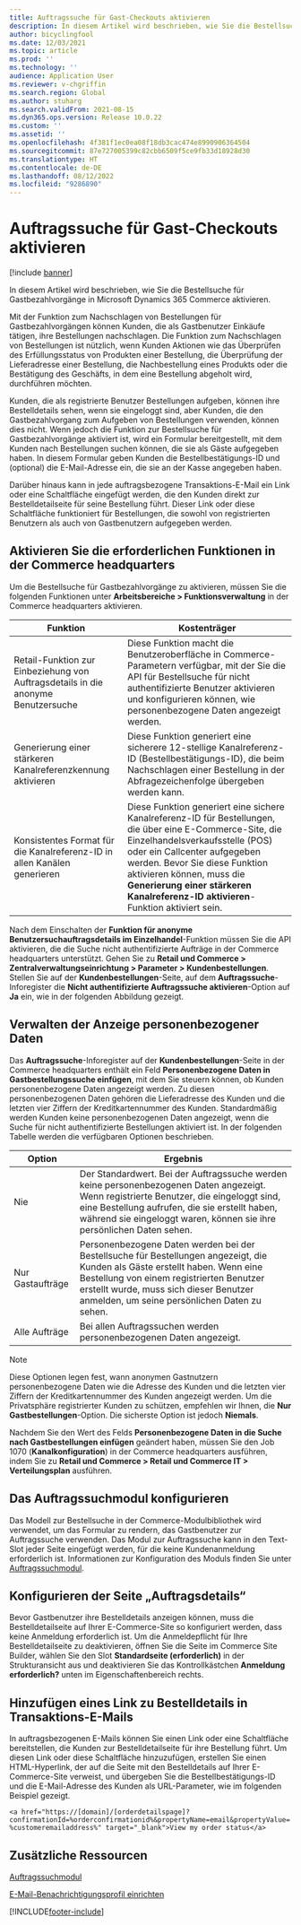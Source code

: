 ```yaml
---
title: Auftragssuche für Gast-Checkouts aktivieren
description: In diesem Artikel wird beschrieben, wie Sie die Bestellsuche für Gastbezahlvorgänge in Microsoft Dynamics 365 Commerce aktivieren.
author: bicyclingfool
ms.date: 12/03/2021
ms.topic: article
ms.prod: ''
ms.technology: ''
audience: Application User
ms.reviewer: v-chgriffin
ms.search.region: Global
ms.author: stuharg
ms.search.validFrom: 2021-08-15
ms.dyn365.ops.version: Release 10.0.22
ms.custom: ''
ms.assetid: ''
ms.openlocfilehash: 4f381f1ec0ea08f18db3cac474e8990906364504
ms.sourcegitcommit: 87e727005399c82cbb6509f5ce9fb33d18928d30
ms.translationtype: HT
ms.contentlocale: de-DE
ms.lasthandoff: 08/12/2022
ms.locfileid: "9286890"
---
```

# <a name="enable-order-lookup-for-guest-checkouts"></a>Auftragssuche für Gast-Checkouts aktivieren

[!include [banner](includes/banner.md)]

In diesem Artikel wird beschrieben, wie Sie die Bestellsuche für Gastbezahlvorgänge in Microsoft Dynamics 365 Commerce aktivieren.

Mit der Funktion zum Nachschlagen von Bestellungen für Gastbezahlvorgängen können Kunden, die als Gastbenutzer Einkäufe tätigen, ihre Bestellungen nachschlagen. Die Funktion zum Nachschlagen von Bestellungen ist nützlich, wenn Kunden Aktionen wie das Überprüfen des Erfüllungsstatus von Produkten einer Bestellung, die Überprüfung der Lieferadresse einer Bestellung, die Nachbestellung eines Produkts oder die Bestätigung des Geschäfts, in dem eine Bestellung abgeholt wird, durchführen möchten.

Kunden, die als registrierte Benutzer Bestellungen aufgeben, können ihre Bestelldetails sehen, wenn sie eingeloggt sind, aber Kunden, die den Gastbezahlvorgang zum Aufgeben von Bestellungen verwenden, können dies nicht. Wenn jedoch die Funktion zur Bestellsuche für Gastbezahlvorgänge aktiviert ist, wird ein Formular bereitgestellt, mit dem Kunden nach Bestellungen suchen können, die sie als Gäste aufgegeben haben. In diesem Formular geben Kunden die Bestellbestätigungs-ID und (optional) die E-Mail-Adresse ein, die sie an der Kasse angegeben haben.

Darüber hinaus kann in jede auftragsbezogene Transaktions-E-Mail ein Link oder eine Schaltfläche eingefügt werden, die den Kunden direkt zur Bestelldetailseite für seine Bestellung führt. Dieser Link oder diese Schaltfläche funktioniert für Bestellungen, die sowohl von registrierten Benutzern als auch von Gastbenutzern aufgegeben werden.

## <a name="turn-on-necessary-features-in-commerce-headquarters"></a>Aktivieren Sie die erforderlichen Funktionen in der Commerce headquarters

Um die Bestellsuche für Gastbezahlvorgänge zu aktivieren, müssen Sie die folgenden Funktionen unter **Arbeitsbereiche \> Funktionsverwaltung** in der Commerce headquarters aktivieren.

| Funktion | Kostenträger |
|---------|---------|
| Retail-Funktion zur Einbeziehung von Auftragsdetails in die anonyme Benutzersuche | Diese Funktion macht die Benutzeroberfläche in Commerce-Parametern verfügbar, mit der Sie die API für Bestellsuche für nicht authentifizierte Benutzer aktivieren und konfigurieren können, wie personenbezogene Daten angezeigt werden. |
| Generierung einer stärkeren Kanalreferenzkennung aktivieren | Diese Funktion generiert eine sicherere 12-stellige Kanalreferenz-ID (Bestellbestätigungs-ID), die beim Nachschlagen einer Bestellung in der Abfragezeichenfolge übergeben werden kann. |
| Konsistentes Format für die Kanalreferenz-ID in allen Kanälen generieren | Diese Funktion generiert eine sichere Kanalreferenz-ID für Bestellungen, die über eine E-Commerce-Site, die Einzelhandelsverkaufsstelle (POS) oder ein Callcenter aufgegeben werden. Bevor Sie diese Funktion aktivieren können, muss die **Generierung einer stärkeren Kanalreferenz-ID aktivieren**-Funktion aktiviert sein. |

Nach dem Einschalten der **Funktion für anonyme Benutzersuchauftragsdetails im Einzelhandel**-Funktion müssen Sie die API aktivieren, die die Suche nicht authentifizierte Aufträge in der Commerce headquarters unterstützt. Gehen Sie zu **Retail und Commerce \> Zentralverwaltungseinrichtung \> Parameter \> Kundenbestellungen**. Stellen Sie auf der **Kundenbestellungen**-Seite, auf dem **Auftragssuche**-Inforegister die **Nicht authentifizierte Auftragssuche aktivieren**-Option auf **Ja** ein, wie in der folgenden Abbildung gezeigt.

## <a name="manage-the-display-of-personal-data"></a>Verwalten der Anzeige personenbezogener Daten

Das **Auftragssuche**-Inforegister auf der **Kundenbestellungen**-Seite in der Commerce headquarters enthält ein Feld **Personenbezogene Daten in Gastbestellungssuche einfügen**, mit dem Sie steuern können, ob Kunden personenbezogene Daten angezeigt werden. Zu diesen personenbezogenen Daten gehören die Lieferadresse des Kunden und die letzten vier Ziffern der Kreditkartennummer des Kunden. Standardmäßig werden Kunden keine personenbezogenen Daten angezeigt, wenn die Suche für nicht authentifizierte Bestellungen aktiviert ist. In der folgenden Tabelle werden die verfügbaren Optionen beschrieben.

| Option | Ergebnis |
|--------|--------|
| Nie | Der Standardwert. Bei der Auftragssuche werden keine personenbezogenen Daten angezeigt. Wenn registrierte Benutzer, die eingeloggt sind, eine Bestellung aufrufen, die sie erstellt haben, während sie eingeloggt waren, können sie ihre persönlichen Daten sehen. |
| Nur Gastaufträge | Personenbezogene Daten werden bei der Bestellsuche für Bestellungen angezeigt, die Kunden als Gäste erstellt haben. Wenn eine Bestellung von einem registrierten Benutzer erstellt wurde, muss sich dieser Benutzer anmelden, um seine persönlichen Daten zu sehen. |
| Alle Aufträge | Bei allen Auftragssuchen werden personenbezogenen Daten angezeigt. |

> [!NOTE]
> Diese Optionen legen fest, wann anonymen Gastnutzern personenbezogene Daten wie die Adresse des Kunden und die letzten vier Ziffern der Kreditkartennummer des Kunden angezeigt werden. Um die Privatsphäre registrierter Kunden zu schützen, empfehlen wir Ihnen, die **Nur Gastbestellungen**-Option. Die sicherste Option ist jedoch **Niemals**.

Nachdem Sie den Wert des Felds **Personenbezogene Daten in die Suche nach Gastbestellungen einfügen** geändert haben, müssen Sie den Job 1070 (**Kanalkonfiguration**) in der Commerce headquarters ausführen, indem Sie zu **Retail und Commerce \> Retail und Commerce IT \> Verteilungsplan** ausführen.

## <a name="configure-the-order-lookup-module"></a>Das Auftragssuchmodul konfigurieren

Das Modell zur Bestellsuche in der Commerce-Modulbibliothek wird verwendet, um das Formular zu rendern, das Gastbenutzer zur Auftragssuche verwenden. Das Modul zur Auftragssuche kann in den Text-Slot jeder Seite eingefügt werden, für die keine Kundenanmeldung erforderlich ist. Informationen zur Konfiguration des Moduls finden Sie unter [Auftragssuchmodul](order-lookup-module.md).

## <a name="configure-the-order-details-page"></a>Konfigurieren der Seite „Auftragsdetails“

Bevor Gastbenutzer ihre Bestelldetails anzeigen können, muss die Bestelldetailseite auf Ihrer E-Commerce-Site so konfiguriert werden, dass keine Anmeldung erforderlich ist. Um die Anmeldepflicht für Ihre Bestelldetailseite zu deaktivieren, öffnen Sie die Seite im Commerce Site Builder, wählen Sie den Slot **Standardseite (erforderlich)** in der Strukturansicht aus und deaktivieren Sie das Kontrollkästchen **Anmeldung erforderlich?** unten im Eigenschaftenbereich rechts.

## <a name="add-a-link-to-order-details-in-transactional-emails"></a>Hinzufügen eines Link zu Bestelldetails in Transaktions-E-Mails

In auftragsbezogenen E-Mails können Sie einen Link oder eine Schaltfläche bereitstellen, die Kunden zur Bestelldetailseite für ihre Bestellung führt. Um diesen Link oder diese Schaltfläche hinzuzufügen, erstellen Sie einen HTML-Hyperlink, der auf die Seite mit den Bestelldetails auf Ihrer E-Commerce-Site verweist, und übergeben Sie die Bestellbestätigungs-ID und die E-Mail-Adresse des Kunden als URL-Parameter, wie im folgenden Beispiel gezeigt.

`<a href="https://[domain]/[orderdetailspage]?confirmationId=%orderconfirmationid%&propertyName=email&propertyValue=%customeremailaddress%" target="_blank">View my order status</a>`

## <a name="additional-resources"></a>Zusätzliche Ressourcen

[Auftragssuchmodul](order-lookup-module.md)

[E-Mail-Benachrichtigungsprofil einrichten](email-notification-profiles.md)

[!INCLUDE[footer-include](../includes/footer-banner.md)]
